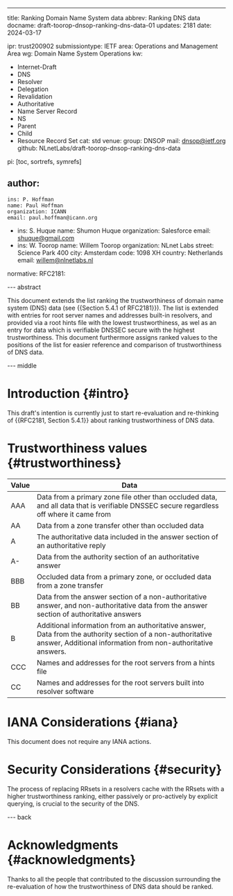 ---
title: Ranking Domain Name System data
abbrev: Ranking DNS data
docname: draft-toorop-dnsop-ranking-dns-data-01
updates: 2181
date: 2024-03-17

ipr: trust200902
submissiontype: IETF
area: Operations and Management Area
wg: Domain Name System Operations
kw:
  - Internet-Draft
  - DNS
  - Resolver
  - Delegation
  - Revalidation
  - Authoritative
  - Name Server Record
  - NS
  - Parent
  - Child
  - Resource Record Set
cat: std
venue:
  group: DNSOP
  mail: dnsop@ietf.org
  github: NLnetLabs/draft-toorop-dnsop-ranking-dns-data

pi: [toc, sortrefs, symrefs]

author:
  -
    ins: P. Hoffman
    name: Paul Hoffman
    organization: ICANN
    email: paul.hoffman@icann.org
  -
    ins: S. Huque
    name: Shumon Huque
    organization: Salesforce
    email: shuque@gmail.com
  -
    ins: W. Toorop
    name: Willem Toorop
    organization: NLnet Labs
    street: Science Park 400
    city: Amsterdam
    code: 1098 XH
    country: Netherlands
    email: willem@nlnetlabs.nl

normative:
    RFC2181:

--- abstract

This document extends the list ranking the trustworthiness of domain name system (DNS) data (see {{Section 5.4.1 of RFC2181}}). 
The list is extended with entries for root server names and addresses built-in resolvers, and provided via a root hints file with the lowest trustworthiness, as wel as an entry for data which is verifiable DNSSEC secure with the highest trustworthiness.
This document furthermore assigns ranked values to the positions of the list for easier reference and comparison of trustworthiness of DNS data.

--- middle

Introduction                  {#intro}
============
This draft's intention is currently just to start re-evaluation and re-thinking of {{RFC2181, Section 5.4.1}} about ranking trustworthiness of DNS data.

Trustworthiness values        {#trustworthiness}
======================

| Value | Data                                                |
|-------|-----------------------------------------------------|
| AAA   | Data from a primary zone file other than occluded data, and all data that is verifiable DNSSEC secure regardless off where it came from |
| AA    | Data from a zone transfer other than occluded data |
| A     | The authoritative data included in the answer section of an authoritative reply |
| A-    | Data from the authority section of an authoritative answer |
| BBB   | Occluded data from a primary zone, or occluded data from a zone transfer |
| BB    | Data from the answer section of a non-authoritative answer, and non-authoritative data from the answer section of authoritative answers |
| B     | Additional information from an authoritative answer, Data from the authority section of a non-authoritative answer, Additional information from non-authoritative answers. |
| CCC    | Names and addresses for the root servers from a hints file |
| CC   | Names and addresses for the root servers built into resolver software |

IANA Considerations           {#iana}
===================
This document does not require any IANA actions.

Security Considerations       {#security}
=======================
The process of replacing RRsets in a resolvers cache with the RRsets with a higher trustworthiness ranking, either passively or pro-actively by explicit querying, is crucial to the security of the DNS.

--- back

Acknowledgments              {#acknowledgments}
===============
Thanks to all the people that contributed to the discussion surrounding the re-evaluation of how the trustworthiness of DNS data should be ranked.

